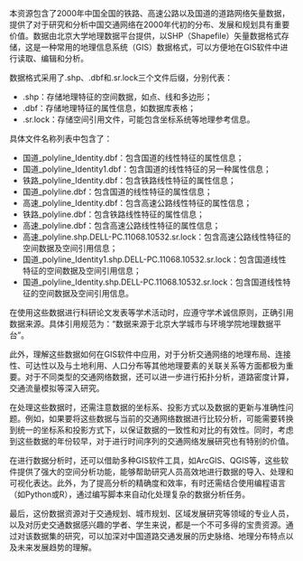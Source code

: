 本资源包含了2000年中国全国的铁路、高速公路以及国道的道路网络矢量数据，提供了对于研究和分析中国交通网络在2000年代初的分布、发展和规划具有重要价值。数据由北京大学地理数据平台提供，以SHP（Shapefile）矢量数据格式存储，这是一种常用的地理信息系统（GIS）数据格式，可以方便地在GIS软件中进行读取、编辑和分析。

数据格式采用了.shp、.dbf和.sr.lock三个文件后缀，分别代表：

- .shp：存储地理特征的空间数据，如点、线和多边形；
- .dbf：存储地理特征的属性信息，如数据库表格；
- .sr.lock：存储空间引用文件，可能包含坐标系统等地理参考信息。

具体文件名称列表中包含了：

- 国道_polyline_Identity.dbf：包含国道的线性特征的属性信息；
- 国道_polyline_Identity1.dbf：包含国道的线性特征的另一种属性信息；
- 铁路_polyline_Identity.dbf：包含铁路线性特征的属性信息；
- 国道_polyline.dbf：包含国道的线性特征的属性信息；
- 高速_polyline_Identity.dbf：包含高速公路线性特征的属性信息；
- 铁路_polyline.dbf：包含铁路线性特征的属性信息；
- 高速_polyline.dbf：包含高速公路线性特征的属性信息；
- 高速_polyline.shp.DELL-PC.11068.10532.sr.lock：包含高速公路线性特征的空间数据及空间引用信息；
- 国道_polyline_Identity1.shp.DELL-PC.11068.10532.sr.lock：包含国道线性特征的空间数据及空间引用信息；
- 国道_polyline_Identity.shp.DELL-PC.11068.10532.sr.lock：包含国道线性特征的空间数据及空间引用信息。

在使用这些数据进行科研论文发表等学术活动时，应遵守学术诚信原则，正确引用数据来源。具体引用规范为：“数据来源于北京大学城市与环境学院地理数据平台”。

此外，理解这些数据如何在GIS软件中应用，对于分析交通网络的地理布局、连接性、可达性以及与土地利用、人口分布等其他地理要素的关联关系等方面都极为重要。对于不同类型的交通网络数据，还可以进一步进行拓扑分析，道路密度计算，交通流量模拟等深入研究。

在处理这些数据时，还需注意数据的坐标系、投影方式以及数据的更新与准确性问题。例如，如果要将这些数据与当前的交通网络数据进行比较分析，可能需要转换到统一的坐标系和投影方式下，以保证数据的一致性和对比的有效性。同时，考虑到这些数据的年份较早，对于进行时间序列的交通网络发展研究也有特别的价值。

在进行数据分析时，还可以借助多种GIS软件工具，如ArcGIS、QGIS等，这些软件提供了强大的空间分析功能，能够帮助研究人员高效地进行数据的导入、处理和可视化表达。此外，为了提高分析的精确度和效率，有时还需结合使用编程语言（如Python或R），通过编写脚本来自动化处理复杂的数据分析任务。

最后，这份数据资源对于交通规划、城市规划、区域发展研究等领域的专业人员，以及对历史交通数据感兴趣的学者、学生来说，都是一个不可多得的宝贵资源。通过对该数据集的研究，可以加深对中国道路交通发展的历史脉络、地理分布特点以及未来发展趋势的理解。